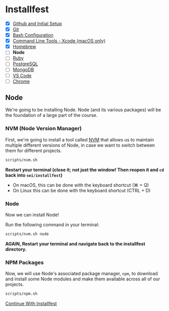 # Installfest

- [x] [Github and Initial Setup](github.md)
- [x] [Git](git.md)
- [x] [Bash Configuration](bash.md)
- [x] [Command Line Tools - Xcode (macOS only)](command_line_tools.md)
- [x] [Homebrew](homebrew.md)
- [ ] **Node**
- [ ] [Ruby](ruby.md)
- [ ] [PostgreSQL](postgres.md)
- [ ] [MongoDB](mongodb.md)
- [ ] [VS Code](vscode.md)
- [ ] [Chrome](chrome.md)

## Node

We're going to be installing Node. Node (and its various packages) will be
the foundation of a large part of the course.

### NVM (Node Version Manager)

First, we're going to
install a tool called [NVM](https://github.com/creationix/nvm) that allows us
to maintain multiple different versions of Node, in case we want to switch
between them for different projects.

```bash
scripts/nvm.sh
```

**Restart your terminal (close it; not just the window! Then reopen it and `cd` back into `sei/installfest`)**
  - On macOS, this can be done with the keyboard shortcut (&#8984; + Q)
  - On Linux this can be done with the keyboard shortcut (CTRL + D)

### Node
Now we can install Node!

Run the following command in your terminal:

```bash
scripts/nvm.sh node
```

**AGAIN, Restart your terminal and navigate back to the installfest directory.**

### NPM Packages
Now, we will use Node's associated package manager, `npm`, to download and install some Node
modules and make them available across all of our projects.

```bash
scripts/npm.sh
```

[Continue With Installfest](ruby.md)
